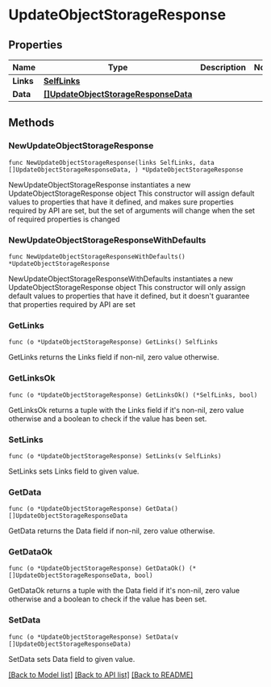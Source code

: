# UpdateObjectStorageResponse

## Properties

Name | Type | Description | Notes
------------ | ------------- | ------------- | -------------
**Links** | [**SelfLinks**](SelfLinks.md) |  | 
**Data** | [**[]UpdateObjectStorageResponseData**](UpdateObjectStorageResponseData.md) |  | 

## Methods

### NewUpdateObjectStorageResponse

`func NewUpdateObjectStorageResponse(links SelfLinks, data []UpdateObjectStorageResponseData, ) *UpdateObjectStorageResponse`

NewUpdateObjectStorageResponse instantiates a new UpdateObjectStorageResponse object
This constructor will assign default values to properties that have it defined,
and makes sure properties required by API are set, but the set of arguments
will change when the set of required properties is changed

### NewUpdateObjectStorageResponseWithDefaults

`func NewUpdateObjectStorageResponseWithDefaults() *UpdateObjectStorageResponse`

NewUpdateObjectStorageResponseWithDefaults instantiates a new UpdateObjectStorageResponse object
This constructor will only assign default values to properties that have it defined,
but it doesn't guarantee that properties required by API are set

### GetLinks

`func (o *UpdateObjectStorageResponse) GetLinks() SelfLinks`

GetLinks returns the Links field if non-nil, zero value otherwise.

### GetLinksOk

`func (o *UpdateObjectStorageResponse) GetLinksOk() (*SelfLinks, bool)`

GetLinksOk returns a tuple with the Links field if it's non-nil, zero value otherwise
and a boolean to check if the value has been set.

### SetLinks

`func (o *UpdateObjectStorageResponse) SetLinks(v SelfLinks)`

SetLinks sets Links field to given value.


### GetData

`func (o *UpdateObjectStorageResponse) GetData() []UpdateObjectStorageResponseData`

GetData returns the Data field if non-nil, zero value otherwise.

### GetDataOk

`func (o *UpdateObjectStorageResponse) GetDataOk() (*[]UpdateObjectStorageResponseData, bool)`

GetDataOk returns a tuple with the Data field if it's non-nil, zero value otherwise
and a boolean to check if the value has been set.

### SetData

`func (o *UpdateObjectStorageResponse) SetData(v []UpdateObjectStorageResponseData)`

SetData sets Data field to given value.



[[Back to Model list]](../README.md#documentation-for-models) [[Back to API list]](../README.md#documentation-for-api-endpoints) [[Back to README]](../README.md)


